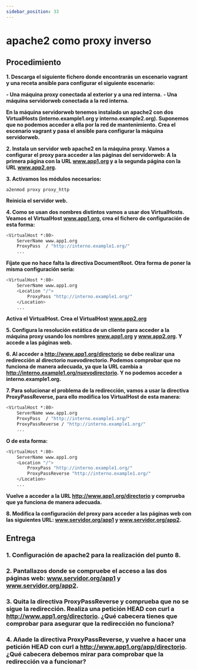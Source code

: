 ```yaml
---
sidebar_position: 33
---
```


# apache2 como proxy inverso

## Procedimiento

**1. Descarga el siguiente fichero donde encontrarás un escenario vagrant y una receta ansible para configurar el siguiente escenario:**

**- Una máquina proxy conectada al exterior y a una red interna.**
**- Una máquina servidorweb conectada a la red interna.**

**En la máquina servidorweb tenemos instalado un apache2 con dos VirtualHosts (interno.example1.org y interno.example2.org). Suponemos que no podemos acceder a ella por la red de mantenimiento. Crea el escenario vagrant y pasa el ansible para configurar la máquina servidorweb.**

**2. Instala un servidor web apache2 en la máquina proxy. Vamos a configurar el proxy para acceder a las páginas del servidorweb: A la primera página con la URL www.app1.org y a la segunda página con la URL www.app2.org.**


**3. Activamos los módulos necesarios:**

    a2enmod proxy proxy_http

**Reinicia el servidor web.**


**4. Como se usan dos nombres distintos vamos a usar dos VirtualHosts. Veamos el VirtualHost www.app1.org, crea el fichero de configuración de esta forma:**

```bash
<VirtualHost *:80>
    ServerName www.app1.org
    ProxyPass  / "http://interno.example1.org/" 
    ...
```

**Fíjate que no hace falta la directiva DocumentRoot. Otra forma de poner la misma configuración sería:**

```bash
<VirtualHost *:80>
    ServerName www.app1.org
    <Location "/">
        ProxyPass "http://interno.example1.org/"
    </Location>
    ...
```

**Activa el VirtualHost. Crea el VirtualHost www.app2.org**

**5. Configura la resolución estática de un cliente para acceder a la máquina proxy usando los nombres www.app1.org y www.app2.org. Y accede a las páginas web.**


**6. Al acceder a http://www.app1.org/directorio se debe realizar una redirección al directorio nuevodirectorio. Podemos comprobar que no funciona de manera adecuada, ya que la URL cambia a http://interno.example1.org/nuevodirectorio. Y no podemos acceder a interno.example1.org.**


**7. Para solucionar el problema de la redirección, vamos a usar la directiva ProxyPassReverse, para ello modifica los VirtualHost de esta manera:**

```bash
<VirtualHost *:80>
    ServerName www.app1.org
    ProxyPass  / "http://interno.example1.org/" 
    ProxyPassReverse / "http://interno.example1.org/" 
    ...
```

**O de esta forma:**

```bash
<VirtualHost *:80>
    ServerName www.app1.org
    <Location "/">
        ProxyPass "http://interno.example1.org/"
        ProxyPassReverse "http://interno.example1.org/" 
    </Location>
    ...
```

**Vuelve a acceder a la URL http://www.app1.org/directorio y comprueba que ya funciona de manera adecuada.**

**8. Modifica la configuración del proxy para acceder a las páginas web con las siguientes URL: www.servidor.org/app1 y www.servidor.org/app2.**



## Entrega

### 1. Configuración de apache2 para la realización del punto 8.


### 2. Pantallazos donde se compruebe el acceso a las dos páginas web: www.servidor.org/app1 y www.servidor.org/app2.


### 3. Quita la directiva ProxyPassReverse y comprueba que no se sigue la redirección. Realiza una petición HEAD con curl a http://www.app1.org/directorio. ¿Qué cabecera tienes que comprobar para asegurar que la redirección no funciona?

### 4. Añade la directiva ProxyPassReverse, y vuelve a hacer una petición HEAD con curl a http://www.app1.org/app/directorio. ¿Qué cabecera debemos mirar para comprobar que la redirección va a funcionar?


